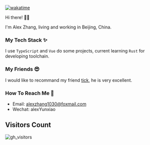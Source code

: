 [![wakatime](https://wakatime.com/badge/user/88925b1c-e98b-4642-94af-54317c812e3d/project/79ac7060-7e0a-453d-9b2b-477888868645.svg)](https://wakatime.com/badge/user/88925b1c-e98b-4642-94af-54317c812e3d/project/79ac7060-7e0a-453d-9b2b-477888868645)

Hi there! 👋🏻

I'm Alex Zhang, living and working in Beijing, China.

### My Tech Stack ✨

I use `TypeScript` and `Vue` do some projects, current learning `Rust` for developing toolchain.

### My Friends 😎

I would like to recommand my friend [tick](https://github.com/TickHeart), he is very excellent.

### How To Reach Me 🚀

- Email: alexzhang1030@foxmail.com
- Wechat: alexYunxiao

<!-- ![AlexZhang's GitHub stats](https://github-readme-stats.vercel.app/api?username=alexzhang1030&show_icons=true&theme=radical) -->
<!-- ![snake](https://raw.githubusercontent.com/alexzhang1030/alexzhang1030/main/assets/github-contribution-grid-snake.gif) -->

## Visitors Count

![gh_visitors](https://profile-counter.glitch.me/alexzhang1030/count.svg)
